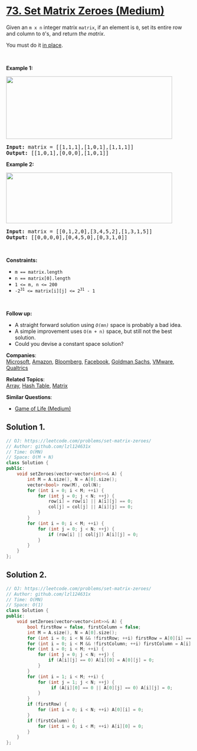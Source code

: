 # [73. Set Matrix Zeroes (Medium)](https://leetcode.com/problems/set-matrix-zeroes/)

<p>Given an <code>m x n</code> integer matrix <code>matrix</code>, if an element is <code>0</code>, set its entire row and column to <code>0</code>'s, and return <em>the matrix</em>.</p>

<p>You must do it <a href="https://en.wikipedia.org/wiki/In-place_algorithm" target="_blank">in place</a>.</p>

<p>&nbsp;</p>
<p><strong>Example 1:</strong></p>
<img alt="" src="https://assets.leetcode.com/uploads/2020/08/17/mat1.jpg" style="width: 450px; height: 169px;">
<pre><strong>Input:</strong> matrix = [[1,1,1],[1,0,1],[1,1,1]]
<strong>Output:</strong> [[1,0,1],[0,0,0],[1,0,1]]
</pre>

<p><strong>Example 2:</strong></p>
<img alt="" src="https://assets.leetcode.com/uploads/2020/08/17/mat2.jpg" style="width: 450px; height: 137px;">
<pre><strong>Input:</strong> matrix = [[0,1,2,0],[3,4,5,2],[1,3,1,5]]
<strong>Output:</strong> [[0,0,0,0],[0,4,5,0],[0,3,1,0]]
</pre>

<p>&nbsp;</p>
<p><strong>Constraints:</strong></p>

<ul>
	<li><code>m == matrix.length</code></li>
	<li><code>n == matrix[0].length</code></li>
	<li><code>1 &lt;= m, n &lt;= 200</code></li>
	<li><code>-2<sup>31</sup> &lt;= matrix[i][j] &lt;= 2<sup>31</sup> - 1</code></li>
</ul>

<p>&nbsp;</p>
<p><strong>Follow up:</strong></p>

<ul>
	<li>A straight forward solution using <code><em>O(mn)</em></code> space is probably a bad idea.</li>
	<li>A simple improvement uses <code>O(m + n)</code> space, but still not the best solution.</li>
	<li>Could you devise a constant space solution?</li>
</ul>


**Companies**:  
[Microsoft](https://leetcode.com/company/microsoft), [Amazon](https://leetcode.com/company/amazon), [Bloomberg](https://leetcode.com/company/bloomberg), [Facebook](https://leetcode.com/company/facebook), [Goldman Sachs](https://leetcode.com/company/goldman-sachs), [VMware](https://leetcode.com/company/vmware), [Qualtrics](https://leetcode.com/company/qualtrics)

**Related Topics**:  
[Array](https://leetcode.com/tag/array/), [Hash Table](https://leetcode.com/tag/hash-table/), [Matrix](https://leetcode.com/tag/matrix/)

**Similar Questions**:
* [Game of Life (Medium)](https://leetcode.com/problems/game-of-life/)

## Solution 1.

```cpp
// OJ: https://leetcode.com/problems/set-matrix-zeroes/
// Author: github.com/lzl124631x
// Time: O(MN)
// Space: O(M + N)
class Solution {
public:
    void setZeroes(vector<vector<int>>& A) {
        int M = A.size(), N = A[0].size();
        vector<bool> row(M), col(N);
        for (int i = 0; i < M; ++i) {
            for (int j = 0; j < N; ++j) {
                row[i] = row[i] || A[i][j] == 0;
                col[j] = col[j] || A[i][j] == 0;
            }
        }
        for (int i = 0; i < M; ++i) {
            for (int j = 0; j < N; ++j) {
                if (row[i] || col[j]) A[i][j] = 0;
            }
        }
    }
};
```

## Solution 2.

```cpp
// OJ: https://leetcode.com/problems/set-matrix-zeroes/
// Author: github.com/lzl124631x
// Time: O(MN)
// Space: O(1)
class Solution {
public:
    void setZeroes(vector<vector<int>>& A) {
        bool firstRow = false, firstColumn = false;
        int M = A.size(), N = A[0].size();
        for (int i = 0; i < N && !firstRow; ++i) firstRow = A[0][i] == 0;
        for (int i = 0; i < M && !firstColumn; ++i) firstColumn = A[i][0] == 0;
        for (int i = 0; i < M; ++i) {
            for (int j = 0; j < N; ++j) {
                if (A[i][j] == 0) A[i][0] = A[0][j] = 0;
            }
        }
        for (int i = 1; i < M; ++i) {
            for (int j = 1; j < N; ++j) {
                 if (A[i][0] == 0 || A[0][j] == 0) A[i][j] = 0;
            }
        }
        if (firstRow) {
            for (int i = 0; i < N; ++i) A[0][i] = 0;
        }
        if (firstColumn) {
            for (int i = 0; i < M; ++i) A[i][0] = 0;
        }
    }
};
```